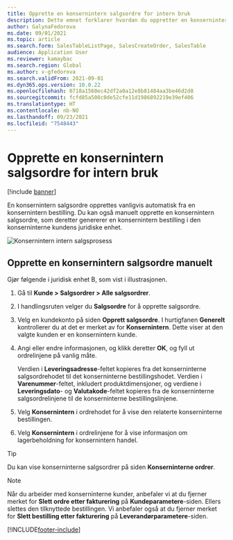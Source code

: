 ```yaml
---
title: Opprette en konsernintern salgsordre for intern bruk
description: Dette emnet forklarer hvordan du oppretter en konsernintern salgslordre til intern bruk
author: GalynaFedorova
ms.date: 09/01/2021
ms.topic: article
ms.search.form: SalesTableListPage, SalesCreateOrder, SalesTable
audience: Application User
ms.reviewer: kamaybac
ms.search.region: Global
ms.author: v-gfedorova
ms.search.validFrom: 2021-09-01
ms.dyn365.ops.version: 10.0.22
ms.openlocfilehash: 0718a1560ec42df2a0a12e8b81484aa3be46d2d8
ms.sourcegitcommit: fcfd85a508c0de52cfe11d1986892219e39ef406
ms.translationtype: HT
ms.contentlocale: nb-NO
ms.lasthandoff: 09/23/2021
ms.locfileid: "7548443"
---
```

# <a name="create-an-intercompany-sales-order-for-internal-use"></a>Opprette en konsernintern salgsordre for intern bruk

[!include [banner](../../includes/banner.md)]

En konsernintern salgsordre opprettes vanligvis automatisk fra en konsernintern bestilling. Du kan også manuelt opprette en konsernintern salgsordre, som deretter genererer en konsernintern bestilling i den konserninterne kundens juridiske enhet.

![Konsernintern intern salgsprosess](media/intercompanyinternalsalesprocess.png)

## <a name="create-an-intercompany-sales-order-manually"></a>Opprette en konsernintern salgsordre manuelt

Gjør følgende i juridisk enhet B, som vist i illustrasjonen.

1. Gå til **Kunde \> Salgsordrer \> Alle salgsordrer**.
1. I handlingsruten velger du **Salgsordre** for å opprette salgsordre.
1. Velg en kundekonto på siden **Opprett salgsordre**. I hurtigfanen **Generelt** kontrollerer du at det er merket av for **Konsernintern**. Dette viser at den valgte kunden er en konsernintern kunde.
1. Angi eller endre informasjonen, og klikk deretter **OK**, og fyll ut ordrelinjene på vanlig måte.

    Verdien i **Leveringsadresse**-feltet kopieres fra det konserninterne salgsordrehodet til det konserninterne bestillingshodet. Verdien i **Varenummer**-feltet, inkludert produktdimensjoner, og verdiene i **Leveringsdato**- og **Valutakode**-feltet kopieres fra de konserninterne salgsordrelinjene til de konserninterne bestillingslinjene.

1. Velg **Konsernintern** i ordrehodet for å vise den relaterte konserninterne bestillingen.
1. Velg **Konsernintern** i ordrelinjene for å vise informasjon om lagerbeholdning for konsernintern handel.

> [!TIP]
> Du kan vise konserninterne salgsordrer på siden **Konserninterne ordrer**.

> [!NOTE]
> Når du arbeider med konserninterne kunder, anbefaler vi at du fjerner merket for **Slett ordre etter fakturering** på **Kundeparametere**-siden. Ellers slettes den tilknyttede bestillingen. Vi anbefaler også at du fjerner merket for **Slett bestilling etter fakturering** på **Leverandørparametere**-siden.

[!INCLUDE[footer-include](../../includes/footer-banner.md)]
